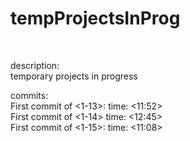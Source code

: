 # tempProjectsInProg
<br>
<p>description:<br> temporary projects in progress</p>

<p>commits:
<br>First commit of <1-13>:  time: <11:52>
<br>First commit of <1-14>  time:  <12:45>
<br>First commit of <1-15>:  time:  <11:08></p>
